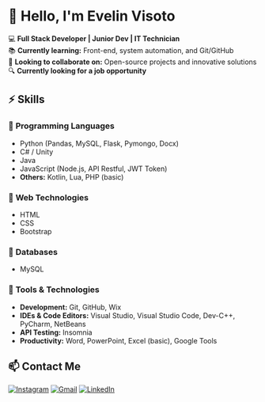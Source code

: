 # 👋 Hello, I'm **Evelin Visoto** 

💻 **Full Stack Developer | Junior Dev | IT Technician**  
📚 **Currently learning:** Front-end, system automation, and Git/GitHub  
🤝 **Looking to collaborate on:** Open-source projects and innovative solutions  
🔍 **Currently looking for a job opportunity**


## ⚡ **Skills**  

### 🔹 **Programming Languages**  
- Python (Pandas, MySQL, Flask, Pymongo, Docx)
- C# / Unity 
- Java  
- JavaScript (Node.js, API Restful, JWT Token)  
- **Others:** Kotlin, Lua, PHP (basic)  

### 🔹 **Web Technologies**  
- HTML  
- CSS  
- Bootstrap  

### 🔹 **Databases**  
- MySQL  

### 🔹 **Tools & Technologies**  
- **Development:** Git, GitHub, Wix
- **IDEs & Code Editors:** Visual Studio, Visual Studio Code,  Dev-C++, PyCharm, NetBeans
- **API Testing:** Insomnia
- **Productivity:** Word, PowerPoint, Excel (basic), Google Tools


## 📫 **Contact Me**    

[![Instagram](https://img.shields.io/badge/Instagram-E4405F?style=for-the-badge&logo=instagram&logoColor=white)](https://www.instagram.com/evelinvisoto/) [![Gmail](https://img.shields.io/badge/Gmail-D14836?style=for-the-badge&logo=gmail&logoColor=white)](mailto:evelin.visoto@gmail.com) [![LinkedIn](https://img.shields.io/badge/LinkedIn-0077B5?style=for-the-badge&logo=linkedin&logoColor=white)](https://www.linkedin.com/in/evelin-visoto-fernandes/)


